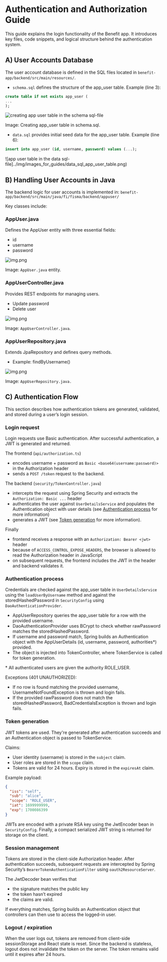 # Authentication and Authorization Guide

This guide explains the login functionality of the Benefit app. It introduces key files, code snippets, and logical structure behind the authentication system.

## A) User Accounts Database

The user account database is defined in the SQL files located in `benefit-app/backend/src/main/resources/`.

- `schema.sql` defines the structure of the app_user table. Example (line 3):

```sql
create table if not exists app_user (
...
);
```

![creating app user table in the schema sql-file](../img/images_for_guides/schema_sql_app_user_creation.png)

Image: Creating app_user table in schema.sql.

- `data.sql` provides initial seed data for the app_user table. Example (line 6):

```sql
insert into app_user (id, username, password) values (...);
```

![app user table in the data sql-file]../img/images_for_guides/data_sql_app_user_table.png)

## B) Handling User Accounts in Java

The backend logic for user accounts is implemented in: `benefit-app/backend/src/main/java/fi/fisma/backend/appuser/`

Key classes include:

### AppUser.java

Defines the AppUser entity with three essential fields:

- id
- username
- password

![img.png](../img/images_for_guides/Java_AppUser_constructor.png)

Image: `AppUser.java` entity.

### AppUserController.java

Provides REST endpoints for managing users.

- Update password
- Delete user

![img.png](../img/images_for_guides/Java_AppUserController.png)

Image: `AppUserController.java`.

### AppUserRepository.java

Extends JpaRepository and defines query methods.

- Example: findByUsername()

![img.png](../img/images_for_guides/Java_AppUserRepository.png)

Image: `AppUserRepository.java.`

## C) Authentication Flow

This section describes how authentication tokens are generated, validated, and stored during a user’s login session.

### Login request

Login requests use Basic authentication. After successful authentication, a JWT is generated and returned.

The frontend (`api/authorization.ts`)

- encodes username + password as `Basic <base64(username:password)>` in the Authorization header
- sends a `POST /token` request to the backend.

The backend (`security/TokenController.java`)

- intercepts the request using Spring Security and extracts the `Authorization: Basic ...` header
- authenticates the user against `UserDetailsService` and populates the Authentication object with user details (see [Authentication process](#authentication-process) for more information)
- generates a JWT (see [Token generation](#token-generation) for more information).

Finally

- frontend receives a response with an `Authorization: Bearer <jwt>` header
- because of `ACCESS_CONTROL_EXPOSE_HEADERS`, the browser is allowed to read the Authorization header in JavaScript
- on subsequent requests, the frontend includes the JWT in the header and backend validates it.

### Authentication process

Credentials are checked against the app_user table in `UserDetailsService` using the `loadUserByUsername` method and against the storedHashedPassword in `SecurityConfig` using `DaoAuthenticationProvider`.

- AppUserRepository queries the app_user table for a row with the provided username.
- DaoAuthenticationProvider uses BCrypt to check whether rawPassword matches the storedHashedPassword.
- If username and password match, Spring builds an Authentication object with the AppUserDetails (id, username, password, authorities\*) provided.
- The object is injected into TokenController, where TokenService is called for token generation.

\* All authenticated users are given the authority ROLE_USER.

Exceptions (401 UNAUTHORIZED):

- If no row is found matching the provided username, UsernameNotFoundException is thrown and login fails.
- If the provided rawPassword does not match the storedHashedPassword, BadCredentialsException is thrown and login fails.

### Token generation

JWT tokens are used. They're generated after authentication succeeds and an Authentication object is passed to TokenService.

Claims:

- User identity (username) is stored in the `subject` claim.
- User roles are stored in the `scope` claim.
- Tokens are valid for 24 hours. Expiry is stored in the `expiresAt` claim.

Example payload:

```json
{
  "iss": "self",
  "sub": "alice",
  "scope": "ROLE_USER",
  "iat": 1699999999,
  "exp": 1700086399
}
```

JWTs are encoded with a private RSA key using the JwtEncoder bean in `SecurityConfig`. Finally, a compact serialized JWT string is returned for storage on the client.

### Session management

Tokens are stored in the client-side Authorization header. After authentication succeeds, subsequent requests are intercepted by Spring Security’s `BearerTokenAuthenticationFilter` using `oauth2ResourceServer`.

The JwtDecoder bean verifies that

- the signature matches the public key
- the token hasn’t expired
- the claims are valid.

If everything matches, Spring builds an Authentication object that controllers can then use to access the logged-in user.

### Logout / expiration

When the user logs out, tokens are removed from client-side sessionStorage and React state is reset. Since the backend is stateless, logout does not invalidate the token on the server. The token remains valid until it expires after 24 hours.
